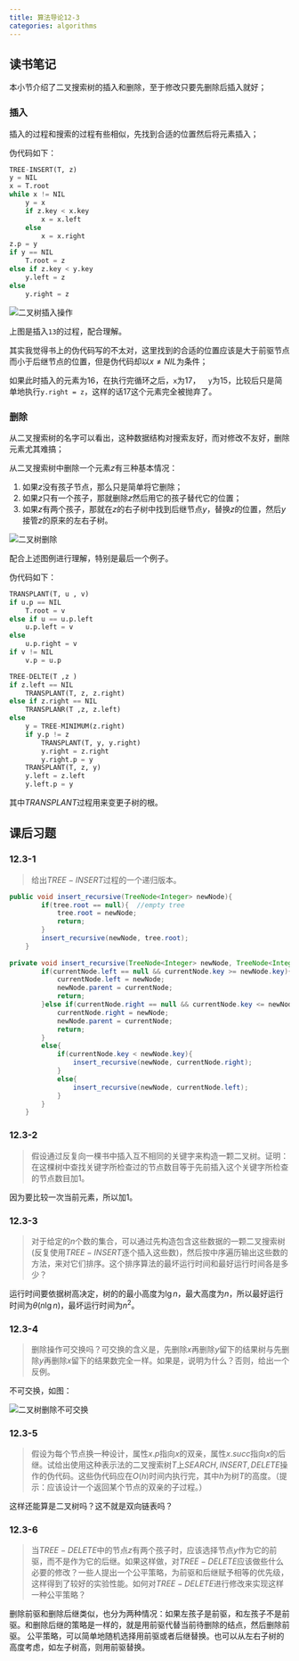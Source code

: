 ```yaml
---
title: 算法导论12-3
categories: algorithms
---
```


## 读书笔记

本小节介绍了二叉搜索树的插入和删除，至于修改只要先删除后插入就好；

### 插入

插入的过程和搜索的过程有些相似，先找到合适的位置然后将元素插入；

伪代码如下：

```python
TREE-INSERT(T, z)
y = NIL
x = T.root
while x != NIL
	y = x
	if z.key < x.key
		x = x.left
	else 
		x = x.right
z.p = y
if y == NIL
	T.root = z
else if z.key < y.key
	y.left = z
else 
	y.right = z
```

![二叉树插入操作](../assets/images/2020/01/24/binary_tree_insert.png)

上图是插入`13`的过程，配合理解。

其实我觉得书上的伪代码写的不太对，这里找到的合适的位置应该是大于前驱节点而小于后继节点的位置，但是伪代码却以$x \ne NIL$为条件；

如果此时插入的元素为$16$，在执行完循环之后，`x`为$17$，`	y`为$15$，比较后只是简单地执行`y.right = z`，这样的话$17$这个元素完全被抛弃了。

### 删除

从二叉搜索树的名字可以看出，这种数据结构对搜索友好，而对修改不友好，删除元素尤其难搞；

从二叉搜索树中删除一个元素$z$有三种基本情况：

1. 如果$z$没有孩子节点，那么只是简单将它删除；
2. 如果$z$只有一个孩子，那就删除$z$然后用它的孩子替代它的位置；
3. 如果$z$有两个孩子，那就在$z$的右子树中找到后继节点$y$，替换$z$的位置，然后$y$接管$z$的原来的左右子树。

![二叉树删除](../assets/images/2020/01/24/binary_tree_delete.png)

配合上述图例进行理解，特别是最后一个例子。

伪代码如下：

```python
TRANSPLANT(T, u , v)
if u.p == NIL
	T.root = v
else if u == u.p.left
	u.p.left = v
else 
	u.p.right = v
if v != NIL
	v.p = u.p
```

```python
TREE-DELTE(T ,z )
if z.left == NIL
	TRANSPLANT(T, z, z.right)
else if z.right == NIL
	TRANSPLANR(T ,z, z.left)
else 
	y = TREE-MINIMUM(z.right)
	if y.p != z
		TRANSPLANT(T, y, y.right)
		y.right = z.right
		y.right.p = y
	TRANSPLANT(T, z, y)
	y.left = z.left
	y.left.p = y
```

其中$TRANSPLANT$过程用来变更子树的根。

## 课后习题

### 12.3-1

> 给出$TREE-INSERT$过程的一个递归版本。

```java
public void insert_recursive(TreeNode<Integer> newNode){
		if(tree.root == null){	//empty tree
			tree.root = newNode;
			return;
		}
		insert_recursive(newNode, tree.root);
	}
	
private void insert_recursive(TreeNode<Integer> newNode, TreeNode<Integer> currentNode){
		if(currentNode.left == null && currentNode.key >= newNode.key){	
			currentNode.left = newNode;
			newNode.parent = currentNode;
			return;
		}else if(currentNode.right == null && currentNode.key <= newNode.key){
			currentNode.right = newNode;
			newNode.parent = currentNode;
			return;
		}
		else{
			if(currentNode.key < newNode.key){
				insert_recursive(newNode, currentNode.right);
			}
			else{
				insert_recursive(newNode, currentNode.left);
			}
		}
	}
```

### 12.3-2

> 假设通过反复向一棵书中插入互不相同的关键字来构造一颗二叉树。证明：在这棵树中查找关键字所检查过的节点数目等于先前插入这个关键字所检查的节点数目加$1$。

因为要比较一次当前元素，所以加$1$。

### 12.3-3

> 对于给定的$n$个数的集合，可以通过先构造包含这些数据的一颗二叉搜索树(反复使用$TREE-INSERT$逐个插入这些数)，然后按中序遍历输出这些数的方法，来对它们排序。这个排序算法的最坏运行时间和最好运行时间各是多少？

运行时间要依据树高决定，树的的最小高度为$\lg{n}$，最大高度为$n$，所以最好运行时间为$\theta(n\lg{n})$，最坏运行时间为$n^2$。

### 12.3-4

> 删除操作可交换吗？可交换的含义是，先删除$x$再删除$y$留下的结果树与先删除$y$再删除$x$留下的结果数完全一样。如果是，说明为什么？否则，给出一个反例。

不可交换，如图：

![二叉树删除不可交换](../assets/images/2020/01/24/12.3-4.png)

### 12.3-5

> 假设为每个节点换一种设计，属性$x.p$指向$x$的双亲，属性$x.succ$指向$x$的后继。试给出使用这种表示法的二叉搜索树$T$上$SEARCH,INSERT,DELETE$操作的伪代码。这些伪代码应在$O(h)$时间内执行完，其中$h$为树$T$的高度。（提示：应该设计一个返回某个节点的双亲的子过程。）

这样还能算是二叉树吗？这不就是双向链表吗？

### 12.3-6

> 当$TREE-DELETE$中的节点$z$有两个孩子时，应该选择节点$y$作为它的前驱，而不是作为它的后继。如果这样做，对$TREE-DELETE$应该做些什么必要的修改？一些人提出一个公平策略，为前驱和后继赋予相等的优先级，这样得到了较好的实验性能。如何对$TREE-DELETE$进行修改来实现这样一种公平策略？

删除前驱和删除后继类似，也分为两种情况：如果左孩子是前驱，和左孩子不是前驱。和删除后继的策略是一样的，就是用前驱代替当前待删除的结点，然后删除前驱。
 公平策略，可以简单地随机选择用前驱或者后继替换。也可以从左右子树的高度考虑，如左子树高，则用前驱替换。